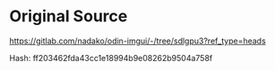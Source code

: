 # Original Source

https://gitlab.com/nadako/odin-imgui/-/tree/sdlgpu3?ref_type=heads

Hash: ff203462fda43cc1e18994b9e08262b9504a758f
